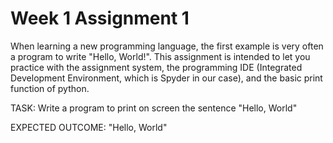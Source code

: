 # Week 1 Assignment 1

When learning a new programming language, the first example is very often a program to write "Hello, World!".
This assignment is intended to let you practice with the assignment system, the programming IDE (Integrated Development Environment, which is Spyder in our case), and the basic print function of python.

TASK: Write a program to print on screen the sentence "Hello, World"

EXPECTED OUTCOME: "Hello, World"
